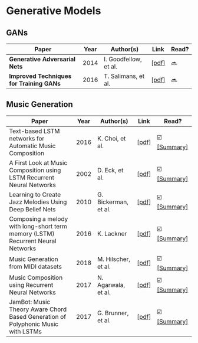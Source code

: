 # Generative Models

## GANs
Paper | Year | Author(s) | Link | Read?
--- | --- | --- | --- | ---
**Generative Adversarial Nets** | 2014 | I. Goodfellow, et al. | [[pdf]](http://papers.nips.cc/paper/5423-generative-adversarial-nets.pdf) | 🔜
**Improved Techniques for Training GANs** | 2016 | T. Salimans, et al. | [[pdf]](http://papers.nips.cc/paper/6125-improved-techniques-for-training-gans.pdf) | 🔜

## Music Generation
Paper | Year | Author(s) | Link | Read?
--- | --- | --- | --- | ---
Text-based LSTM networks for Automatic Music Composition | 2016 | K. Choi, et al. | [[pdf]](https://arxiv.org/pdf/1604.05358.pdf) | ☑️ [[Summary]](https://github.com/Benned-H/LSTMjazz/blob/master/Research/Summaries.ipynb)
A First Look at Music Composition using LSTM Recurrent Neural Networks | 2002 | D. Eck, et al. | [[pdf]](http://people.idsia.ch/~juergen/blues/IDSIA-07-02.pdf) | ☑️ [[Summary]](https://github.com/Benned-H/LSTMjazz/blob/master/Research/Summaries.ipynb)
Learning to Create Jazz Melodies Using Deep Belief Nets | 2010 | G. Bickerman, et al. | [[pdf]](https://www.cs.hmc.edu/~keller/jazz/improvisor/ICCCX-Bickerman-Bosley-Swire-Keller.pdf) | ☑️ [[Summary]](https://github.com/Benned-H/LSTMjazz/blob/master/Research/Summaries.ipynb)
Composing a melody with long-short term memory (LSTM) Recurrent Neural Networks | 2016 | K. Lackner | [[pdf]](https://pdfs.semanticscholar.org/f707/ff253dc44ffa1e15f7ad19d75473a3ddecac.pdf) | ☑️ [[Summary]](https://github.com/Benned-H/LSTMjazz/blob/master/Research/Summaries.ipynb)
Music Generation from MIDI datasets | 2018 | M. Hilscher, et al. | [[pdf]](https://neuro.cs.ut.ee/wp-content/uploads/2018/02/MIDI_music.pdf) | ☑️ [[Summary]](https://github.com/Benned-H/LSTMjazz/blob/master/Research/Summaries.ipynb)
Music Composition using Recurrent Neural Networks | 2017 | N. Agarwala, et al. | [[pdf]](https://pdfs.semanticscholar.org/c933/79a401dd159fc0c90eab44c43d07286b227e.pdf) | ☑️ [[Summary]](https://github.com/Benned-H/LSTMjazz/blob/master/Research/Summaries.ipynb)
JamBot: Music Theory Aware Chord Based Generation of Polyphonic Music with LSTMs | 2017 | G. Brunner, et al. | [[pdf]](https://www.tik.ee.ethz.ch/file/7c6a36714f7b64306d2f5b06e14da5c0/JamBot_CameraReady.pdf) | ☑️ [[Summary]](https://github.com/Benned-H/LSTMjazz/blob/master/Research/Summaries.ipynb)
